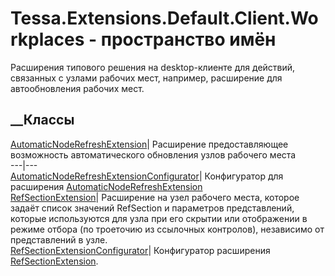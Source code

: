 # Tessa.Extensions.Default.Client.Workplaces - пространство имён
Расширения типового решения на desktop-клиенте для действий, связанных с
узлами рабочих мест, например, расширение для автообновления рабочих мест.
##  __Классы
[AutomaticNodeRefreshExtension](T_Tessa_Extensions_Default_Client_Workplaces_AutomaticNodeRefreshExtension.htm)|
Расширение предоставляющее возможность автоматического обновления узлов
рабочего места  
---|---  
[AutomaticNodeRefreshExtensionConfigurator](T_Tessa_Extensions_Default_Client_Workplaces_AutomaticNodeRefreshExtensionConfigurator.htm)|
Конфигуратор для расширения
[AutomaticNodeRefreshExtension](T_Tessa_Extensions_Default_Client_Workplaces_AutomaticNodeRefreshExtension.htm)  
[RefSectionExtension](T_Tessa_Extensions_Default_Client_Workplaces_RefSectionExtension.htm)|
Расширение на узел рабочего места, которое задаёт список значений RefSection и
параметров представлений, которые используются для узла при его скрытии или
отображении в режиме отбора (по троеточию из ссылочных контролов), независимо
от представлений в узле.  
[RefSectionExtensionConfigurator](T_Tessa_Extensions_Default_Client_Workplaces_RefSectionExtensionConfigurator.htm)|
Конфигуратор расширения
[RefSectionExtension](T_Tessa_Extensions_Default_Client_Workplaces_RefSectionExtension.htm).
